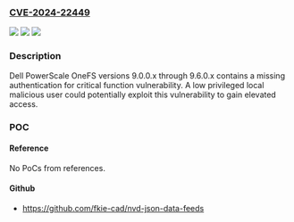 ### [CVE-2024-22449](https://cve.mitre.org/cgi-bin/cvename.cgi?name=CVE-2024-22449)
![](https://img.shields.io/static/v1?label=Product&message=%20PowerScale%20OneFS&color=blue)
![](https://img.shields.io/static/v1?label=Version&message=%3D%20Versions%209.0.0.x%20through%209.6.0.x%20&color=brighgreen)
![](https://img.shields.io/static/v1?label=Vulnerability&message=CWE-306%3A%20Missing%20Authentication%20for%20Critical%20Function&color=brighgreen)

### Description

Dell PowerScale OneFS versions 9.0.0.x through 9.6.0.x contains a missing authentication for critical function vulnerability. A low privileged local malicious user could potentially exploit this vulnerability to gain elevated access.

### POC

#### Reference
No PoCs from references.

#### Github
- https://github.com/fkie-cad/nvd-json-data-feeds

